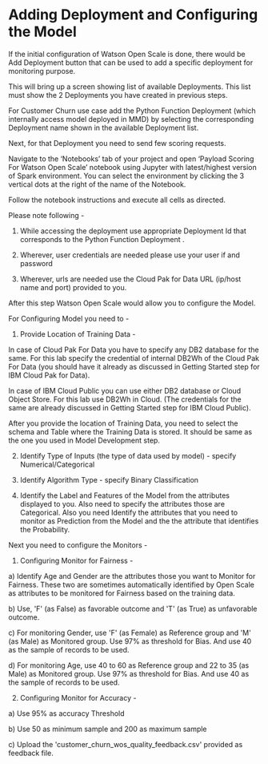 # Adding Deployment and Configuring the Model

If the initial configuration of Watson Open Scale is done, there would be Add Deployment button that can be used to add a specific deployment for monitoring purpose.

This will bring up a screen showing list of available Deployments. This list must show the 2 Deployments you have created in previous steps.

For Customer Churn use case add the Python Function Deployment (which internally access model deployed in MMD) by selecting the corresponding Deployment name shown in the available Deployment list.

Next, for that Deployment you need to send few scoring requests. 

Navigate to the ‘Notebooks’ tab of your project and open ‘Payload Scoring For Watson Open Scale’ notebook using Jupyter with latest/highest version of Spark environment. You can select the environment by clicking the 3 vertical dots at the right of the name of the Notebook. 

Follow the notebook instructions and execute all cells as directed.

Please note following -

1. While accessing the deployment use appropriate Deployment Id that corresponds to the Python Function Deployment .

3. Wherever, user credentials are needed please use your user if and password

4. Wherever, urls are needed use the Cloud Pak for Data URL (ip/host name and port) provided to you.

After this step Watson Open Scale would allow you to configure the Model.

For Configuring Model you need to - 

1. Provide Location of Training Data - 

In case of Cloud Pak For Data you have to specify any DB2 database for the same. For this lab specify the credential of internal DB2Wh of the Cloud Pak For Data (you should have it already as discussed in Getting Started step for IBM Cloud Pak for Data). 

In case of IBM Cloud Public you can use either DB2 database or Cloud Object Store. For this lab use DB2Wh in Cloud. (The credentials for the same are already discussed in Getting Started step for IBM Cloud Public).

After you provide the location of Training Data, you need to select the schema and Table where the Training Data is stored. It should be same as the one you used in Model Development step.

2. Identify Type of Inputs (the type of data used by model) - specify Numerical/Categorical

3. Identify Algorithm Type - specify Binary Classification

4. Identify the Label and Features of the Model from the attributes displayed to you. Also need to specify the attributes those are Categorical. Also you need Identify the attributes that you need to monitor as Prediction from the Model and the the attribute that identifies the Probability.

Next you need to configure the Monitors -

1. Configuring Monitor for Fairness -

a) Identify Age and Gender are the attributes those you want to Monitor for Fairness. These two are sometimes automatically identified by Open Scale as attributes to be monitored for Fairness based on the training data.

b) Use, 'F' (as False) as favorable outcome and 'T' (as True) as unfavorable outcome.

c) For monitoring Gender, use 'F' (as Female) as Reference group and 'M' (as Male) as Monitored group. Use 97% as threshold for Bias. And use 40 as the sample of records to be used.

d) For monitoring Age, use 40 to 60 as Reference group and 22 to 35 (as Male) as Monitored group. Use 97% as threshold for Bias. And use 40 as the sample of records to be used.

2. Configuring Monitor for Accuracy -

a) Use 95% as accuracy Threshold

b) Use 50 as minimum sample and 200 as maximum sample

c) Upload the 'customer_churn_wos_quality_feedback.csv' provided as feedback file.


